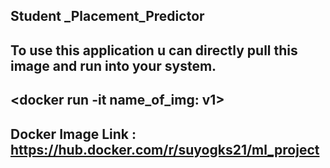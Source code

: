 **Student _Placement_Predictor**
--
To use this application u can directly pull this image and run into your system.
--

<docker run -it name_of_img: v1>
--

Docker Image Link : https://hub.docker.com/r/suyogks21/ml_project
--

